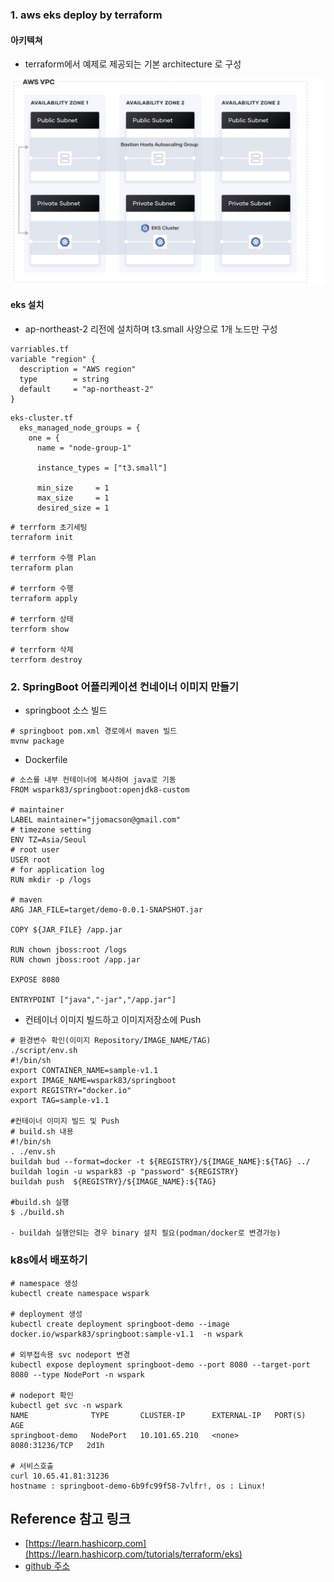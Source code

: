 ### 1. aws eks deploy by terraform

#### 아키텍쳐

* terraform에서 예제로 제공되는 기본 architecture 로 구성
<img src="./terraform/images/eks-architecture.jpg" align="center" />


#### eks 설치
* ap-northeast-2 리전에 설치하며 t3.small 사양으로 1개 노드만 구성
```
varriables.tf
variable "region" {
  description = "AWS region"
  type        = string
  default     = "ap-northeast-2"
}
```
```
eks-cluster.tf
  eks_managed_node_groups = {
    one = {
      name = "node-group-1"

      instance_types = ["t3.small"]

      min_size     = 1
      max_size     = 1
      desired_size = 1
```

```
# terrform 초기세팅
terraform init

# terrform 수행 Plan
terraform plan

# terrform 수행 
terraform apply

# terrform 상태
terrform show

# terrform 삭제
terrform destroy

```


### 2. SpringBoot 어플리케이션 컨네이너 이미지 만들기

* springboot 소스 빌드
```text
# springboot pom.xml 경로에서 maven 빌드
mvnw package
```
* Dockerfile
```text
# 소스를 내부 컨테이너에 복사하여 java로 기동
FROM wspark83/springboot:openjdk8-custom

# maintainer
LABEL maintainer="jjomacson@gmail.com"
# timezone setting
ENV TZ=Asia/Seoul
# root user
USER root
# for application log
RUN mkdir -p /logs

# maven
ARG JAR_FILE=target/demo-0.0.1-SNAPSHOT.jar

COPY ${JAR_FILE} /app.jar

RUN chown jboss:root /logs
RUN chown jboss:root /app.jar

EXPOSE 8080

ENTRYPOINT ["java","-jar","/app.jar"]

```

* 컨테이너 이미지 빌드하고 이미지저장소에 Push

```text
# 환경변수 확인(이미지 Repository/IMAGE_NAME/TAG)
./script/env.sh
#!/bin/sh
export CONTAINER_NAME=sample-v1.1
export IMAGE_NAME=wspark83/springboot
export REGISTRY="docker.io"
export TAG=sample-v1.1

#컨테이너 이미지 빌드 및 Push
# build.sh 내용
#!/bin/sh
. ./env.sh
buildah bud --format=docker -t ${REGISTRY}/${IMAGE_NAME}:${TAG} ../
buildah login -u wspark83 -p "password" ${REGISTRY}
buildah push  ${REGISTRY}/${IMAGE_NAME}:${TAG}

#build.sh 실행
$ ./build.sh

- buildah 실행안되는 경우 binary 설치 필요(podman/docker로 변경가능)
```

### k8s에서 배포하기
```text
# namespace 생성
kubectl create namespace wspark

# deployment 생성
kubectl create deployment springboot-demo --image docker.io/wspark83/springboot:sample-v1.1  -n wspark

# 외부접속용 svc nodeport 변경
kubectl expose deployment springboot-demo --port 8080 --target-port 8080 --type NodePort -n wspark

# nodeport 확인
kubectl get svc -n wspark
NAME              TYPE       CLUSTER-IP      EXTERNAL-IP   PORT(S)          AGE
springboot-demo   NodePort   10.101.65.210   <none>        8080:31236/TCP   2d1h

# 서비스호출
curl 10.65.41.81:31236
hostname : springboot-demo-6b9fc99f58-7vlfr!, os : Linux!

```


## Reference 참고 링크
* [https://learn.hashicorp.com](https://learn.hashicorp.com/tutorials/terraform/eks)
* [github 주소](https://github.com/wspark/k8s-springboot-sample )
